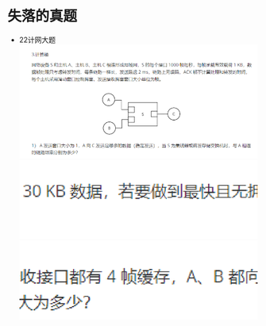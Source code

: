 # 失落的真题

- 22计网大题
![22计网大题-1](attachments/22-network-big-1.png)
![22计网大题-2](attachments/22-network-big-2.png)
![22计网大题-3](attachments/22-network-big-3.png)
